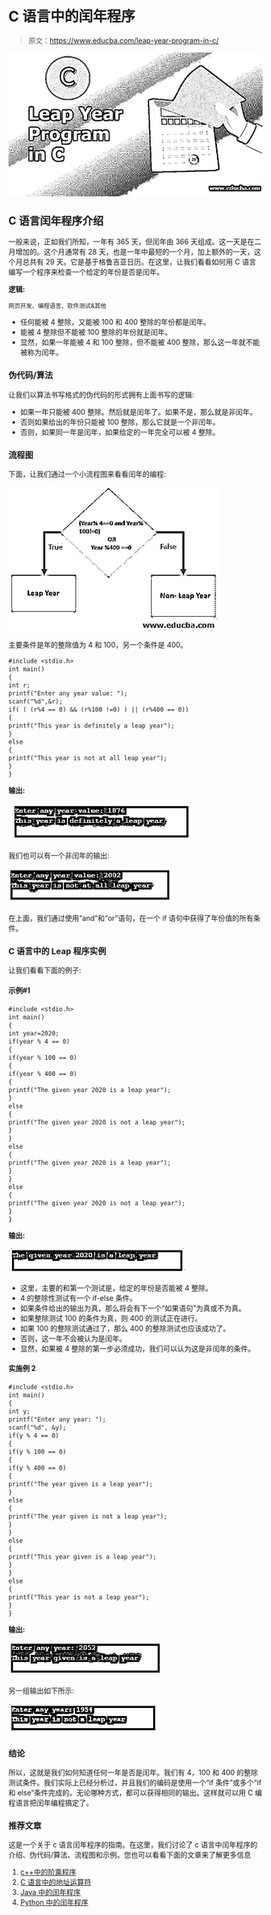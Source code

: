# C 语言中的闰年程序

> 原文：<https://www.educba.com/leap-year-program-in-c/>

![Leap Year Program in C](img/08f529f2239a14d9824a7045aafe16a0.png)



## C 语言闰年程序介绍

一般来说，正如我们所知，一年有 365 天，但闰年由 366 天组成。这一天是在二月增加的。这个月通常有 28 天，也是一年中最短的一个月，加上额外的一天，这个月总共有 29 天。它是基于格鲁吉亚日历。在这里，让我们看看如何用 C 语言编写一个程序来检查一个给定的年份是否是闰年。

**逻辑:**

<small>网页开发、编程语言、软件测试&其他</small>

*   任何能被 4 整除，又能被 100 和 400 整除的年份都是闰年。
*   能被 4 整除但不能被 100 整除的年份就是闰年。
*   显然，如果一年能被 4 和 100 整除，但不能被 400 整除，那么这一年就不能被称为闰年。

### 伪代码/算法

让我们以算法书写格式的伪代码的形式拥有上面书写的逻辑:

*   如果一年只能被 400 整除。然后就是闰年了。如果不是，那么就是非闰年。
*   否则如果给出的年份只能被 100 整除，那么它就是一个非闰年。
*   否则，如果同一年是闰年，如果给定的一年完全可以被 4 整除。

### 流程图

下面，让我们通过一个小流程图来看看闰年的编程:

![Flowchart](img/f11755ad678bd667c72a6e7ac8fcfb61.png)



主要条件是年的整除值为 4 和 100，另一个条件是 400。

```
#include <stdio.h>
int main()
{
int r;
printf("Enter any year value: ");
scanf("%d",&r);
if( ( (r%4 == 0) && (r%100 !=0) ) || (r%400 == 0))
{
printf("This year is definitely a leap year");
}
else
{
printf("This year is not at all leap year");
}
}
```

**输出:**

![leap year 4](img/dde0eaa9f9cbb09d4f251c18c4001ace.png)



我们也可以有一个非闰年的输出:

![not at all leap year](img/5c73f1b419ecbe60c82912779ea9d064.png)



在上面，我们通过使用“and”和“or”语句，在一个 if 语句中获得了年份值的所有条件。

### C 语言中的 Leap 程序实例

让我们看看下面的例子:

#### 示例#1

```
#include <stdio.h>
int main()
{
int year=2020;
if(year % 4 == 0)
{
if(year % 100 == 0)
{
if(year % 400 == 0)
{
printf("The given year 2020 is a leap year");
}
else
{
printf("The given year 2020 is not a leap year");
}
}
else
{
printf("The given year 2020 is a leap year");
}
}
else
{
printf("The given year 2020 is not a leap year");
}
}
```

**输出:**

![leap year program in c 1](img/fb12c1e4e4597a1198ce3e87ef00bea0.png)



*   这里，主要的和第一个测试是，给定的年份是否能被 4 整除。
*   4 的整除性测试有一个 if-else 条件。
*   如果条件给出的输出为真，那么将会有下一个“如果语句”为真或不为真。
*   如果整除测试 100 的条件为真，则 400 的测试正在进行。
*   如果 100 的整除测试通过了，那么 400 的整除测试也应该成功了。
*   否则，这一年不会被认为是闰年。
*   显然，如果被 4 整除的第一步必须成功，我们可以认为这是非闰年的条件。

#### 实施例 2

```
#include <stdio.h>
int main()
{
int y;
printf("Enter any year: ");
scanf("%d", &y);
if(y % 4 == 0)
{
if(y % 100 == 0)
{
if(y % 400 == 0)
{
printf("The year given is a leap year");
}
else
{
printf("The year given is not a leap year");
}
}
else
{
printf("This year given is a leap year");
}
}
else
{
printf("This year is not a leap year");
}
}
```

**输出:**

![Output](img/5df55f576a8dc8594952d63e0777aaf0.png)



另一组输出如下所示:

![Output](img/5d938a778beaa98a27ccbcf6195f4941.png)



### 结论

所以，这就是我们如何知道任何一年是否是闰年。我们有 4，100 和 400 的整除测试条件。我们实际上已经分析过，并且我们的编码是使用一个“if 条件”或多个“if 和 else”条件完成的。无论哪种方式，都可以获得相同的输出。这样就可以用 C 编程语言把闰年编程搞定了。

### 推荐文章

这是一个关于 c 语言闰年程序的指南。在这里，我们讨论了 c 语言中闰年程序的介绍、伪代码/算法、流程图和示例。您也可以看看下面的文章来了解更多信息

1.  [c++中的阶乘程序](https://www.educba.com/factorial-program-in-c-plus-plus/)
2.  [C 语言中的地址运算符](https://www.educba.com/address-operator-in-c/)
3.  [Java 中的闰年程序](https://www.educba.com/leap-year-program-in-java/)
4.  [Python 中的闰年程序](https://www.educba.com/leap-year-program-in-python/)





